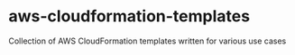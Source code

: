# aws-cloudformation-templates
Collection of AWS CloudFormation templates written for various use cases
